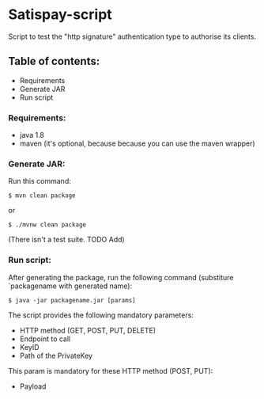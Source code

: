 # Satispay-script

Script to test the "http signature" authentication type to authorise its clients.

## Table of contents:
* Requirements
* Generate JAR
* Run script

### Requirements:

* java 1.8
* maven (it's optional, because because you can use the maven wrapper)

### Generate JAR:

Run this command:
```
$ mvn clean package
```
or
```
$ ./mvnw clean package
```

(There isn't a test suite. TODO Add)

### Run script:

After generating the package, run the following command (substiture `packagename with generated name):
```
$ java -jar packagename.jar [params]
```

The script provides the following mandatory parameters:
* HTTP method (GET, POST, PUT, DELETE)
* Endpoint to call
* KeyID
* Path of the PrivateKey

This param is mandatory for these HTTP method (POST, PUT):
* Payload
